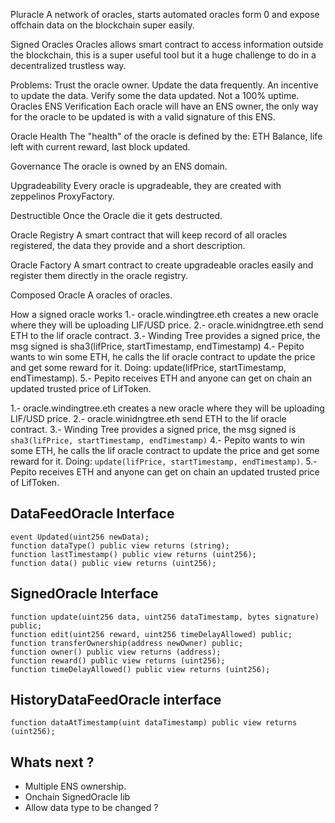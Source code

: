 Pluracle
A network of oracles, starts automated oracles form 0 and expose offchain data on the blockchain super easily.

Signed Oracles
Oracles allows smart contract to access information outside the blockchain, this is a super useful tool but it a huge challenge to do in a decentralized trustless way.

Problems:
Trust the oracle owner.
Update the data frequently.
An incentive to update the data.
Verify some the data updated.
Not a 100% uptime.
Oracles ENS Verification
Each oracle will have an ENS owner, the only way for the oracle to be updated is with a valid signature of this ENS.

Oracle Health
The "health" of the oracle is defined by the: ETH Balance, life left with current reward, last block updated.

Governance
The oracle is owned by an ENS domain.

Upgradeability
Every oracle is upgradeable, they are created with zeppelinos ProxyFactory.

Destructible
Once the Oracle die it gets destructed.

Oracle Registry
A smart contract that will keep record of all oracles registered, the data they provide and a short description.

Oracle Factory
A smart contract to create upgradeable oracles easily and register them directly in the oracle registry.

Composed Oracle
A oracles of oracles.

How a signed oracle works
1.- oracle.windingtree.eth creates a new oracle where they will be uploading LIF/USD price. 2.- oracle.winidngtree.eth send ETH to the lif oracle contract. 3.- Winding Tree provides a signed price, the msg signed is sha3(lifPrice, startTimestamp, endTimestamp) 4.- Pepito wants to win some ETH, he calls the lif oracle contract to update the price and get some reward for it. Doing: update(lifPrice, startTimestamp, endTimestamp). 5.- Pepito receives ETH and anyone can get on chain an updated trusted price of LifToken.

1.- oracle.windingtree.eth creates a new oracle where they will be uploading LIF/USD price.
2.- oracle.winidngtree.eth send ETH to the lif oracle contract.
3.- Winding Tree provides a signed price, the msg signed is `sha3(lifPrice, startTimestamp, endTimestamp)`
4.- Pepito wants to win some ETH, he calls the lif oracle contract to update the price and get some reward for it. Doing: `update(lifPrice, startTimestamp, endTimestamp)`.
5.- Pepito receives ETH and anyone can get on chain an updated trusted price of LifToken.

## DataFeedOracle Interface

```
event Updated(uint256 newData);
function dataType() public view returns (string);
function lastTimestamp() public view returns (uint256);
function data() public view returns (uint256);
```

## SignedOracle Interface

```
function update(uint256 data, uint256 dataTimestamp, bytes signature) public;
function edit(uint256 reward, uint256 timeDelayAllowed) public;
function transferOwnership(address newOwner) public;
function owner() public view returns (address);
function reward() public view returns (uint256);
function timeDelayAllowed() public view returns (uint256);
```
## HistoryDataFeedOracle interface
```
function dataAtTimestamp(uint dataTimestamp) public view returns (uint256);
```

## Whats next ?

- Multiple ENS ownership.
- Onchain SignedOracle lib
- Allow data type to be changed ?
